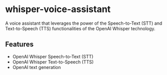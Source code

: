 # whisper-voice-assistant

A voice assistant that leverages the power of the Speech-to-Text (STT) and Text-to-Speech (TTS) functionalities of the OpenAI Whisper technology.

## Features

- OpenAI Whisper Speech-to-Text (STT)
- OpenAI Whisper Text-to-Speech (TTS)
- OpenAI text generation